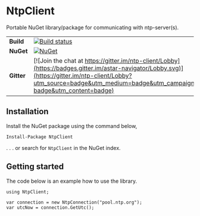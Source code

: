 # NtpClient
 
Portable NuGet library/package for communicating with ntp-server(s).

| | |
| --- | --- |
| **Build** | [![Build status](https://ci.appveyor.com/api/projects/status/pvnvw8q0qv3nr4r4?svg=true)](https://ci.appveyor.com/project/WichardRiezebos/ntp-client) |
| **NuGet** | [![NuGet](https://buildstats.info/nuget/NtpClient)](https://www.nuget.org/packages/NtpClient/) |
| **Gitter** | [![Join the chat at https://gitter.im/ntp-client/Lobby](https://badges.gitter.im/astar-navigator/Lobby.svg)](https://gitter.im/ntp-client/Lobby?utm_source=badge&utm_medium=badge&utm_campaign=pr-badge&utm_content=badge) |

## Installation

Install the NuGet package using the command below,

```
Install-Package NtpClient
```

. . . or search for `NtpClient` in the NuGet index.

## Getting started
The code below is an example how to use the library.

```
using NtpClient;

var connection = new NtpConnection("pool.ntp.org");
var utcNow = connection.GetUtc(); 
```
